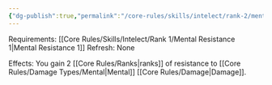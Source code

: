 ```yaml
---
{"dg-publish":true,"permalink":"/core-rules/skills/intelect/rank-2/mental-resistance-2/"}
---
```


Requirements: [[Core Rules/Skills/Intelect/Rank 1/Mental Resistance 1\|Mental Resistance 1]]
Refresh: None

Effects:
You gain 2 [[Core Rules/Ranks\|ranks]] of resistance to [[Core Rules/Damage Types/Mental\|Mental]] [[Core Rules/Damage\|Damage]].




